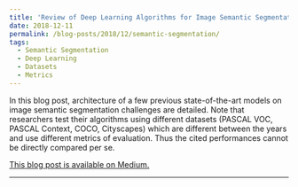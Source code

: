 ```yaml
---
title: 'Review of Deep Learning Algorithms for Image Semantic Segmentation'
date: 2018-12-11
permalink: /blog-posts/2018/12/semantic-segmentation/
tags:
  - Semantic Segmentation
  - Deep Learning
  - Datasets
  - Metrics
---
```


In this blog post, architecture of a few previous state-of-the-art models on image semantic segmentation challenges are detailed. Note that researchers test their algorithms using different datasets (PASCAL VOC, PASCAL Context, COCO, Cityscapes) which are different between the years and use different metrics of evaluation. Thus the cited performances cannot be directly compared per se.

[This blog post is available on Medium.](https://medium.com/@arthur_ouaknine/review-of-deep-learning-algorithms-for-image-semantic-segmentation-509a600f7b57)

------